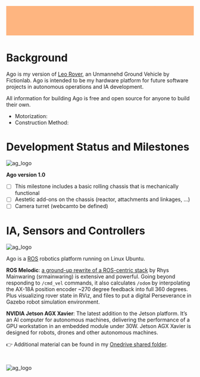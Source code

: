 ![Ago](https://github.com/andreagavazzi/ag_ago/blob/main/assets/banner.jpg)

# Background

Ago is my version of [Leo Rover](https://www.leorover.tech/), an Unmannehd Ground Vehicle by Fictionlab. Ago is intended to be my hardware platform for future software projects in autonomous operations and IA development.

All information for building Ago is free and open source for anyone to build their own.

* Motorization: 
* Construction Method: 

# Development Status and Milestones
<img src="https://github.com/andreagavazzi/ago/blob/main/assets/build.jpg" alt="ag_logo" width="400"/>

**Ago version 1.0** 

- [ ] This milestone includes a basic rolling chassis that is mechanically functional
- [ ] Aestetic add-ons on the chassis (reactor, attachments and linkages, ...)
- [ ] Camera turret (webcamto be defined)

# IA, Sensors and Controllers
<img src="https://github.com/andreagavazzi/ago/blob/main/assets/ag_logo.jpg" alt="ag_logo" width="200"/>
  
Ago is a [ROS](http://ros.org) robotics platform running on Linux Ubuntu.

**ROS Melodic**: [a ground-up rewrite of a ROS-centric stack](https://github.com/srmainwaring/curio) by Rhys Mainwaring (srmainwaring) is extensive and powerful. Going beyond responding to `/cmd_vel` commands, it also calculates `/odom` by interpolating the AX-18A position encoder ~270 degree feedback into full 360 degrees. Plus visualizing rover state in RViz, and files to put a digital Perseverance in Gazebo robot simulation environment.

**NVIDIA Jetson AGX Xavier**: The latest addition to the Jetson platform. It’s an AI computer for autonomous machines, delivering the performance of a GPU workstation in an embedded module under 30W. Jetson AGX Xavier is designed for robots, drones and other autonomous machines.

👉 Additional material can be found in my [Onedrive shared folder](https://1drv.ms/f/s!AkUtNLbG6ptfpiPbJ0WKSoO58hIA).

# 
<img src="https://github.com/andreagavazzi/Curiosity/blob/main/images/nasa_logo.jpg" alt="ag_logo" width="600"/>
